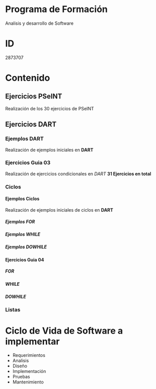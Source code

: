# Programa de Formación 
Analisis y desarrollo de Software

# ID
2873707

# Contenido
## Ejercicios PSeINT 
Realización de los 30 ejercicios de PSeINT
## Ejercicios DART
### Ejemplos DART
Realización de ejemplos iniciales en **DART**
### Ejercicios Guia 03
Realización de ejercicios condicionales en *DART*
**31 Ejercicios en total**
### Ciclos
#### Ejemplos Ciclos
Realización de ejemplos iniciales de ciclos en  **DART**
##### Ejemplos FOR
##### Ejemplos WHILE
##### Ejemplos DOWHILE
#### Ejercicios Guia 04
##### FOR
##### WHILE
##### DOWHILE
### Listas

# Ciclo de Vida de Software a implementar
- Requerimientos
- Analisis
- Diseño
- Implementación
- Pruebas
- Mantenimiento